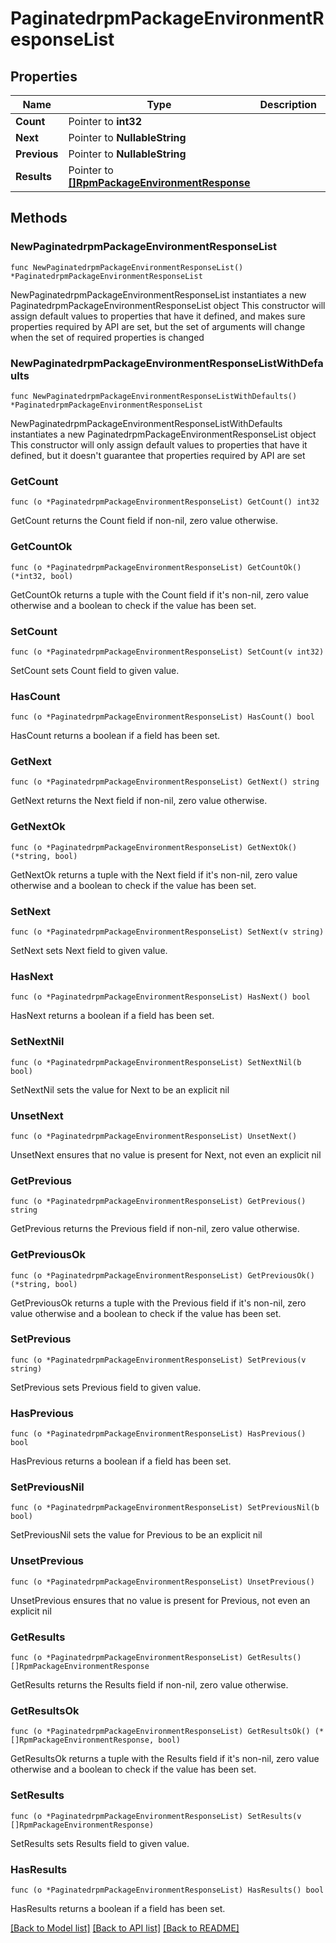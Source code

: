 # PaginatedrpmPackageEnvironmentResponseList

## Properties

Name | Type | Description | Notes
------------ | ------------- | ------------- | -------------
**Count** | Pointer to **int32** |  | [optional] 
**Next** | Pointer to **NullableString** |  | [optional] 
**Previous** | Pointer to **NullableString** |  | [optional] 
**Results** | Pointer to [**[]RpmPackageEnvironmentResponse**](RpmPackageEnvironmentResponse.md) |  | [optional] 

## Methods

### NewPaginatedrpmPackageEnvironmentResponseList

`func NewPaginatedrpmPackageEnvironmentResponseList() *PaginatedrpmPackageEnvironmentResponseList`

NewPaginatedrpmPackageEnvironmentResponseList instantiates a new PaginatedrpmPackageEnvironmentResponseList object
This constructor will assign default values to properties that have it defined,
and makes sure properties required by API are set, but the set of arguments
will change when the set of required properties is changed

### NewPaginatedrpmPackageEnvironmentResponseListWithDefaults

`func NewPaginatedrpmPackageEnvironmentResponseListWithDefaults() *PaginatedrpmPackageEnvironmentResponseList`

NewPaginatedrpmPackageEnvironmentResponseListWithDefaults instantiates a new PaginatedrpmPackageEnvironmentResponseList object
This constructor will only assign default values to properties that have it defined,
but it doesn't guarantee that properties required by API are set

### GetCount

`func (o *PaginatedrpmPackageEnvironmentResponseList) GetCount() int32`

GetCount returns the Count field if non-nil, zero value otherwise.

### GetCountOk

`func (o *PaginatedrpmPackageEnvironmentResponseList) GetCountOk() (*int32, bool)`

GetCountOk returns a tuple with the Count field if it's non-nil, zero value otherwise
and a boolean to check if the value has been set.

### SetCount

`func (o *PaginatedrpmPackageEnvironmentResponseList) SetCount(v int32)`

SetCount sets Count field to given value.

### HasCount

`func (o *PaginatedrpmPackageEnvironmentResponseList) HasCount() bool`

HasCount returns a boolean if a field has been set.

### GetNext

`func (o *PaginatedrpmPackageEnvironmentResponseList) GetNext() string`

GetNext returns the Next field if non-nil, zero value otherwise.

### GetNextOk

`func (o *PaginatedrpmPackageEnvironmentResponseList) GetNextOk() (*string, bool)`

GetNextOk returns a tuple with the Next field if it's non-nil, zero value otherwise
and a boolean to check if the value has been set.

### SetNext

`func (o *PaginatedrpmPackageEnvironmentResponseList) SetNext(v string)`

SetNext sets Next field to given value.

### HasNext

`func (o *PaginatedrpmPackageEnvironmentResponseList) HasNext() bool`

HasNext returns a boolean if a field has been set.

### SetNextNil

`func (o *PaginatedrpmPackageEnvironmentResponseList) SetNextNil(b bool)`

 SetNextNil sets the value for Next to be an explicit nil

### UnsetNext
`func (o *PaginatedrpmPackageEnvironmentResponseList) UnsetNext()`

UnsetNext ensures that no value is present for Next, not even an explicit nil
### GetPrevious

`func (o *PaginatedrpmPackageEnvironmentResponseList) GetPrevious() string`

GetPrevious returns the Previous field if non-nil, zero value otherwise.

### GetPreviousOk

`func (o *PaginatedrpmPackageEnvironmentResponseList) GetPreviousOk() (*string, bool)`

GetPreviousOk returns a tuple with the Previous field if it's non-nil, zero value otherwise
and a boolean to check if the value has been set.

### SetPrevious

`func (o *PaginatedrpmPackageEnvironmentResponseList) SetPrevious(v string)`

SetPrevious sets Previous field to given value.

### HasPrevious

`func (o *PaginatedrpmPackageEnvironmentResponseList) HasPrevious() bool`

HasPrevious returns a boolean if a field has been set.

### SetPreviousNil

`func (o *PaginatedrpmPackageEnvironmentResponseList) SetPreviousNil(b bool)`

 SetPreviousNil sets the value for Previous to be an explicit nil

### UnsetPrevious
`func (o *PaginatedrpmPackageEnvironmentResponseList) UnsetPrevious()`

UnsetPrevious ensures that no value is present for Previous, not even an explicit nil
### GetResults

`func (o *PaginatedrpmPackageEnvironmentResponseList) GetResults() []RpmPackageEnvironmentResponse`

GetResults returns the Results field if non-nil, zero value otherwise.

### GetResultsOk

`func (o *PaginatedrpmPackageEnvironmentResponseList) GetResultsOk() (*[]RpmPackageEnvironmentResponse, bool)`

GetResultsOk returns a tuple with the Results field if it's non-nil, zero value otherwise
and a boolean to check if the value has been set.

### SetResults

`func (o *PaginatedrpmPackageEnvironmentResponseList) SetResults(v []RpmPackageEnvironmentResponse)`

SetResults sets Results field to given value.

### HasResults

`func (o *PaginatedrpmPackageEnvironmentResponseList) HasResults() bool`

HasResults returns a boolean if a field has been set.


[[Back to Model list]](../README.md#documentation-for-models) [[Back to API list]](../README.md#documentation-for-api-endpoints) [[Back to README]](../README.md)


